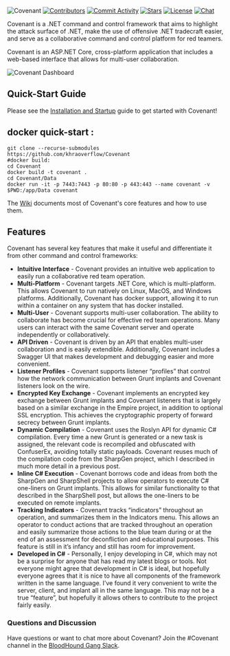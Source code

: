 ![Covenant](https://raw.githubusercontent.com/wiki/cobbr/Covenant/covenant.png)
[![Contributors](https://img.shields.io/github/contributors/cobbr/Covenant)](https://github.com/cobbr/Covenant/graphs/contributors)
[![Commit Activity](https://img.shields.io/github/commit-activity/w/cobbr/covenant)](https://github.com/cobbr/Covenant/graphs/commit-activity)
[![Stars](https://img.shields.io/github/stars/cobbr/Covenant)](https://github.com/cobbr/Covenant/stargazers)
[![License](https://img.shields.io/github/license/cobbr/Covenant)](https://github.com/cobbr/Covenant/blob/master/LICENSE)
[![Chat](https://img.shields.io/badge/chat-%23covenant-red)](https://bloodhoundgang.herokuapp.com/)

Covenant is a .NET command and control framework that aims to highlight the attack surface of .NET, make the use of offensive .NET tradecraft easier, and serve as a collaborative command and control platform for red teamers.

Covenant is an ASP.NET Core, cross-platform application that includes a web-based interface that allows for multi-user collaboration.

![Covenant Dashboard](https://github.com/cobbr/Covenant/wiki/images/covenant-gui-dashboard.png)

## Quick-Start Guide

Please see the [Installation and Startup](https://github.com/khraoverflow/Covenant/wiki/Installation-And-Startup) guide to get started with Covenant!
## docker quick-start :

```
git clone --recurse-submodules https://github.com/khraoverflow/Covenant
#docker build:
cd Covenant
docker build -t covenant .
cd Covenant/Data
docker run -it -p 7443:7443 -p 80:80 -p 443:443 --name covenant -v $PWD:/app/Data covenant
```
The [Wiki](https://github.com/cobbr/Covenant/wiki) documents most of Covenant's core features and how to use them.

## Features

Covenant has several key features that make it useful and differentiate it from other command and control frameworks:

* **Intuitive Interface** - Covenant provides an intuitive web application to easily run a collaborative red team operation.
* **Multi-Platform** - Covenant targets .NET Core, which is multi-platform. This allows Covenant to run natively on Linux, MacOS, and Windows platforms. Additionally, Covenant has docker support, allowing it to run within a container on any system that has docker installed.
* **Multi-User** - Covenant supports multi-user collaboration. The ability to collaborate has become crucial for effective red team operations. Many users can interact with the same Covenant server and operate independently or collaboratively.
* **API Driven** - Covenant is driven by an API that enables multi-user collaboration and is easily extendible. Additionally, Covenant includes a Swagger UI that makes development and debugging easier and more convenient.
* **Listener Profiles** - Covenant supports listener “profiles” that control how the network communication between Grunt implants and Covenant listeners look on the wire.
* **Encrypted Key Exchange** - Covenant implements an encrypted key exchange between Grunt implants and Covenant listeners that is largely based on a similar exchange in the Empire project, in addition to optional SSL encryption. This achieves the cryptographic property of forward secrecy between Grunt implants.
* **Dynamic Compilation** - Covenant uses the Roslyn API for dynamic C# compilation. Every time a new Grunt is generated or a new task is assigned, the relevant code is recompiled and obfuscated with ConfuserEx, avoiding totally static payloads. Covenant reuses much of the compilation code from the SharpGen project, which I described in much more detail in a previous post.
* **Inline C# Execution** - Covenant borrows code and ideas from both the SharpGen and SharpShell projects to allow operators to execute C# one-liners on Grunt implants. This allows for similar functionality to that described in the SharpShell post, but allows the one-liners to be executed on remote implants.
* **Tracking Indicators** - Covenant tracks “indicators” throughout an operation, and summarizes them in the Indicators menu. This allows an operator to conduct actions that are tracked throughout an operation and easily summarize those actions to the blue team during or at the end of an assessment for deconfliction and educational purposes. This feature is still in it’s infancy and still has room for improvement.
* **Developed in C#** - Personally, I enjoy developing in C#, which may not be a surprise for anyone that has read my latest blogs or tools. Not everyone might agree that development in C# is ideal, but hopefully everyone agrees that it is nice to have all components of the framework written in the same language. I’ve found it very convenient to write the server, client, and implant all in the same language. This may not be a true “feature”, but hopefully it allows others to contribute to the project fairly easily.

### Questions and Discussion

Have questions or want to chat more about Covenant? Join the #Covenant channel in the [BloodHound Gang Slack](https://bloodhoundgang.herokuapp.com/).
